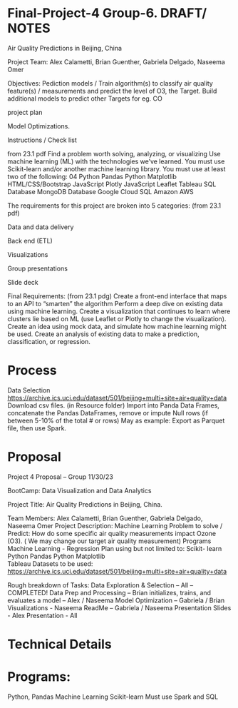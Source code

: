 # Final-Project-4 Group-6. DRAFT/ NOTES
Air Quality Predictions in Beijing, China

Project Team: Alex Calametti, Brian Guenther, Gabriela Delgado, Naseema Omer 

Objectives: 
Pediction models / Train algorithm(s) to classify air quality feature(s) / measurements and predict the level of O3, the Target. 
Build additional models to predict other Targets for eg. CO

project plan


Model Optimizations.  

Instructions / Check list

from 23.1 pdf
    Find a problem worth solving, analyzing, or visualizing
    Use machine learning (ML) with the technologies we’ve learned.
    You must use Scikit-learn and/or another machine learning library.
    You must use at least two of the following: 04
        Python Pandas
        Python Matplotlib
        HTML/CSS/Bootstrap
        JavaScript Plotly
        JavaScript Leaflet
        Tableau
        SQL Database
        MongoDB Database
        Google Cloud SQL
        Amazon AWS

The requirements for this project are broken into 5 categories: (from 23.1 pdf)

Data and data delivery

Back end (ETL)

Visualizations

Group presentations

Slide deck

Final Requirements: (from 23.1 pdg)
    Create a front-end interface that maps to an API to “smarten” the algorithm
    Perform a deep dive on existing data using machine learning.
    Create a visualization that continues to learn where clusters lie based on ML 
    (use Leaflet or Plotly to change the visualization).
    Create an idea using mock data, and simulate how machine learning might be used.
    Create an analysis of existing data to make a prediction, classification, or regression.


# Process
Data Selection https://archive.ics.uci.edu/dataset/501/beijing+multi+site+air+quality+data
Download csv files. (in Resource folder)
Import into Panda Data Frames, concatenate the Pandas DataFrames, remove or impute Null rows (if between 5-10% of the total # or rows)
May as example: Export as Parquet file, then use Spark. 

# Proposal 
Project 4 Proposal – Group 						11/30/23    

BootCamp: Data Visualization and Data Analytics

Project Title: Air Quality Predictions in Beijing, China. 

Team Members:  Alex Calametti, Brian Guenther, Gabriela Delgado, Naseema Omer 
Project Description: Machine Learning
Problem to solve / Predict: How do some specific air quality measurements impact Ozone (O3).  ( We may change our target air quality measurement)
Programs
Machine Learning  - Regression
Plan using but not limited to: 
Scikit- learn
Python Pandas
Python Matplotlib  
Tableau 
Datasets to be used: https://archive.ics.uci.edu/dataset/501/beijing+multi+site+air+quality+data

Rough breakdown of Tasks: 
Data Exploration & Selection – All – COMPLETED!
Data Prep and Processing – Brian 
initializes, trains, and evaluates a model – Alex / Naseema 
Model Optimization – Gabriela / Brian 
Visualizations - Naseema
ReadMe – Gabriela / Naseema 
Presentation Slides - Alex
Presentation - 	 All 

# Technical Details

# Programs: 
Python, Pandas 
Machine Learning
Scikit-learn
Must use Spark and SQL 

